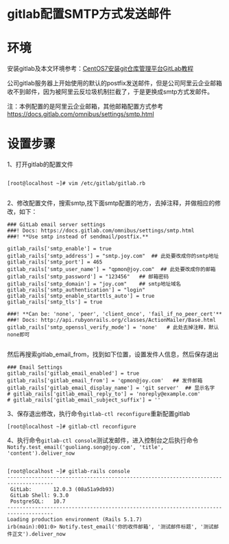 # gitlab配置SMTP方式发送邮件

# 环境

安装gitlab及本文环境参考：[CentOS7安装git仓库管理平台GitLab教程](./git_001.md)

公司gitlab服务器上开始使用的默认的postfix发送邮件，但是公司阿里云企业邮箱收不到邮件，因为被阿里云反垃圾机制拦截了，于是更换成smtp方式发邮件。

注：本例配置的是阿里云企业邮箱，其他邮箱配置方式参考 https://docs.gitlab.com/omnibus/settings/smtp.html

# 设置步骤

1、打开gitlab的配置文件

```

[root@localhost ~]# vim /etc/gitlab/gitlab.rb


```

2、修改配置文件，搜索smtp,找下面smtp配置的地方，去掉注释，并做相应的修改，如下：

```
### GitLab email server settings
###! Docs: https://docs.gitlab.com/omnibus/settings/smtp.html
###! **Use smtp instead of sendmail/postfix.**

gitlab_rails['smtp_enable'] = true
gitlab_rails['smtp_address'] = "smtp.joy.com"  ## 此处要改成你的smtp地址
gitlab_rails['smtp_port'] = 465
gitlab_rails['smtp_user_name'] = "qpmon@joy.com"  ## 此处要改成你的邮箱
gitlab_rails['smtp_password'] = "123456"   ## 邮箱密码
gitlab_rails['smtp_domain'] = "joy.com"    ## smtp地址域名
gitlab_rails['smtp_authentication'] = "login"
gitlab_rails['smtp_enable_starttls_auto'] = true
gitlab_rails['smtp_tls'] = true

###! **Can be: 'none', 'peer', 'client_once', 'fail_if_no_peer_cert'**
###! Docs: http://api.rubyonrails.org/classes/ActionMailer/Base.html
gitlab_rails['smtp_openssl_verify_mode'] = 'none'   # 此处去掉注释，默认none即可


```

然后再搜索gitlab_email_from，找到如下位置，设置发件人信息，然后保存退出

```
### Email Settings
gitlab_rails['gitlab_email_enabled'] = true
gitlab_rails['gitlab_email_from'] = 'qpmon@joy.com'   ## 发件邮箱
gitlab_rails['gitlab_email_display_name'] = 'git server'  ## 显示名字
# gitlab_rails['gitlab_email_reply_to'] = 'noreply@example.com'
# gitlab_rails['gitlab_email_subject_suffix'] = ''

```

3、保存退出修改，执行命令`gitlab-ctl reconfigure`重新配置gitlab

```
[root@localhost ~]# gitlab-ctl reconfigure

```

4、执行命令`gitlab-ctl console`测试发邮件，进入控制台之后执行命令`Notify.test_email('guoliang.song@joy.com', 'title', 'content').deliver_now`

```

[root@localhost ~]# gitlab-rails console
-------------------------------------------------------------------------------------
 GitLab:       12.0.3 (08a51a9db93)
 GitLab Shell: 9.3.0
 PostgreSQL:   10.7
-------------------------------------------------------------------------------------
Loading production environment (Rails 5.1.7)
irb(main):001:0> Notify.test_email('你的收件邮箱', '测试邮件标题', '测试邮件正文').deliver_now

```




